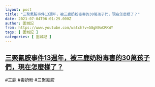 ```yaml
---
layout: post
title: "三聚氰胺事件13週年，被三鹿奶粉毒害的30萬孩子們，現在怎麼樣了？"
date: 2021-07-04T06:01:29.000Z
author: 圍城記
from: https://www.youtube.com/watch?v=58gN9oCRKWY
tags: [ 圍城記 ]
categories: [ 圍城記 ]
---
```

<!--1625378489000-->
[三聚氰胺事件13週年，被三鹿奶粉毒害的30萬孩子們，現在怎麼樣了？](https://www.youtube.com/watch?v=58gN9oCRKWY)
------

<div>
#三鹿 #毒奶粉 #三聚氰胺
</div>
